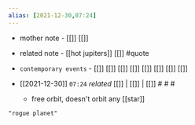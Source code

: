 ```yaml
---
alias: [2021-12-30,07:24]
---
```

- mother note - [[]] [[]]
- related note - [[hot jupiters]] [[]] #quote 
- `contemporary events` - [[]] [[]] [[]] [[]] [[]] [[]] [[]] [[]]

- [[2021-12-30]]  `07:24` _related_ [[]] | [[]] | [[]] # # #
	- free orbit, doesn't orbit any [[star]]

```query
"rogue planet"
```